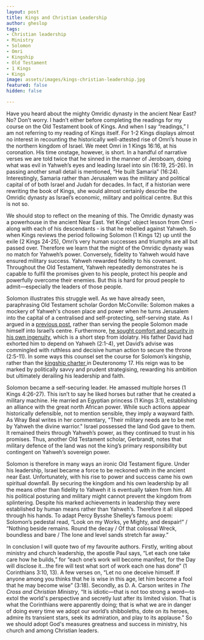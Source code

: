 ```yaml
---
layout: post
title: Kings and Christian Leadership
author: gheslop
tags:
- Christian leadership
- Ministry
- Solomon
- Omri
- Kingship
- Old Testament
- 1 Kings
- Kings
image: assets/images/kings-christian-leadership.jpg
featured: false
hidden: false

---
```

Have you heard about the mighty Omridic dynasty in the ancient Near East? No? Don’t worry. I hadn’t either before completing the readings for my course on the Old Testament book of Kings. And when I say “readings,” I am not referring to my reading of Kings itself. For 1-2 Kings displays almost no interest in recounting the historically well-attested rise of Omri’s house in the northern kingdom of Israel. We meet Omri in 1 Kings 16:16, at his coronation. His time onstage, however, is short. In a handful of narrative verses we are told twice that he sinned in the manner of Jeroboam, doing what was evil in Yahweh’s eyes and leading Israel into sin (16:19, 25-26). In passing another small detail is mentioned, “He built Samaria” (16:24). Interestingly, Samaria rather than Jerusalem was the military and political capital of of both Israel and Judah for decades. In fact, if a historian were rewriting the book of Kings, she would almost certainly describe the Omridic dynasty as Israel’s economic, military and political centre. But this is not so.

We should stop to reflect on the meaning of this. The Omridic dynasty was a powerhouse in the ancient Near East. Yet Kings' object lesson from Omri - along with each of his descendants - is that he rebelled against Yahweh. So when Kings reviews the period following Solomon (1 Kings 12) up until the exile (2 Kings 24-25), Omri’s very human successes and triumphs are all but passed over. Therefore we learn that the might of the Omridic dynasty was no match for Yahweh’s power. Conversely, fidelity to Yahweh would have ensured military success. Yahweh rewarded fidelity to his covenant. Throughout the Old Testament, Yahweh repeatedly demonstrates he is capable to fulfil the promises given to his people, protect his people and powerfully overcome their enemies. But this is hard for proud people to admit—especially the leaders of those people.

Solomon illustrates this struggle well. As we have already seen, paraphrasing Old Testament scholar Gordon McConville: Solomon makes a mockery of Yahweh's chosen place and power when he turns Jerusalem into the capital of a centralised and self-protecting, self-serving state. As I argued in a [previous post](https://rekindle.co.za/content/2020-04-29-kings-and-christian-leadership-subtitle "Leaders: servants not centres"), rather than serving the people Solomon made himself into Israel’s centre. Furthermore, [he sought comfort and security in his own ingenuity](https://rekindle.co.za/content/2019-11-28-kings-and-christian-leadership-church-politics "Leaders and church politics"), which is a short step from idolatry. His father David had exhorted him to depend on Yahweh (2:1-4), yet David’s advise was commingled with ruthless and decisive human action to secure the throne (2:5-11). In some ways this counsel set the course for Solomon’s kingship, rather than the [kingship charter ](https://rekindle.co.za/content/2020-04-15-kings-and-christian-leadership-an-introduction "Introduction to Kings and Christian leadership")in Deuteronomy 17. His reign was to be marked by politically savvy and prudent strategising, rewarding his ambition but ultimately derailing his leadership and faith.

Solomon became a self-securing leader. He amassed multiple horses (1 Kings 4:26-27). This isn’t to say he liked horses but rather that he created a military machine. He married an Egyptian princess (1 Kings 3:1), establishing an alliance with the great north African power. While such actions appear historically defensible, not to mention sensible, they imply a wayward faith. As Wray Beal writes in her commentary, "Their military needs are to be met by Yahweh the divine warrior." Israel possessed the land God gave to them. It remained theirs through Yahweh’s power, as they continued to trust in his promises. Thus, another Old Testament scholar, Gerbrandt, notes that military defence of the land was not the king’s primary responsibility but contingent on Yahweh’s sovereign power.

Solomon is therefore in many ways an ironic Old Testament figure. Under his leadership, Israel became a force to be reckoned with in the ancient near East. Unfortunately, with his rise to power and success came his own spiritual downfall. By securing the kingdom and his own leadership by all the means other than fidelity to Yahweh it is eventually taken from him. All his political posturing and military might cannot prevent the kingdom from splintering. Despite his marked achievements in leadership they were established by human means rather than Yahweh’s. Therefore it all slipped through his hands. To adapt Percy Bysshe Shelley’s famous poem: Solomon’s pedestal read, “Look on my Works, ye Mighty, and despair!” / “Nothing beside remains. Round the decay / Of that colossal Wreck, boundless and bare / The lone and level sands stretch far away.”

In conclusion I will quote two of my favourite authors. Firstly, writing about ministry and church leadership, the apostle Paul says, “Let each one take care how he builds,” for “each one’s work will become manifest, for the Day will disclose it…the fire will test what sort of work each one has done” (1 Corinthians 3:10, 13). A few verses on, “Let no one deceive himself. If anyone among you thinks that he is wise in this age, let him become a fool that he may become wise” (3:18). Secondly, as D. A. Carson writes in _The Cross and Christian Ministry_, “It is idiotic—that is not too strong a word—to extol the world's perspective and secretly lust after its limited vision. That is what the Corinthians were apparently doing; that is what we are in danger of doing every time we adopt our world’s shibboleths, dote on its heroes, admire its transient stars, seek its admiration, and play to its applause.” So we should adopt God's measures greatness and success in ministry, his church and among Christian leaders.
